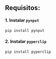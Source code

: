 ## Requisitos:

#### 1. Instalar `pynput`

```bash
pip install pynput
```
#### 2. Instalar `pyperclip`

```bash
pip install pyperclip
```

